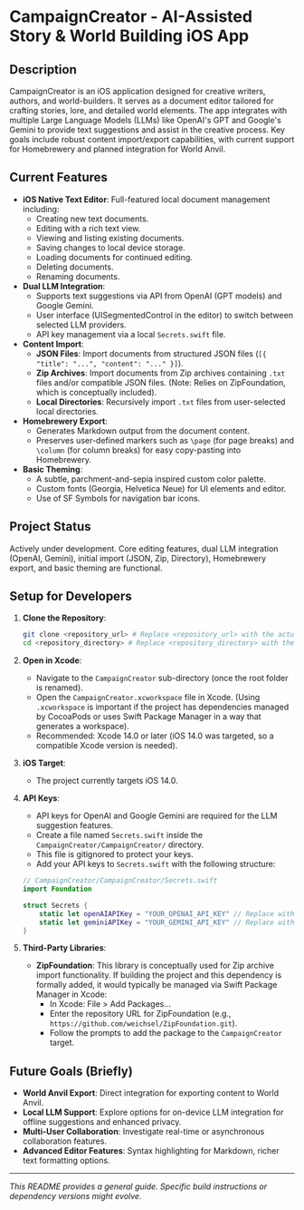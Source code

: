 # CampaignCreator - AI-Assisted Story & World Building iOS App

## Description

CampaignCreator is an iOS application designed for creative writers, authors, and world-builders. It serves as a document editor tailored for crafting stories, lore, and detailed world elements. The app integrates with multiple Large Language Models (LLMs) like OpenAI's GPT and Google's Gemini to provide text suggestions and assist in the creative process. Key goals include robust content import/export capabilities, with current support for Homebrewery and planned integration for World Anvil.

## Current Features

*   **iOS Native Text Editor**: Full-featured local document management including:
    *   Creating new text documents.
    *   Editing with a rich text view.
    *   Viewing and listing existing documents.
    *   Saving changes to local device storage.
    *   Loading documents for continued editing.
    *   Deleting documents.
    *   Renaming documents.
*   **Dual LLM Integration**:
    *   Supports text suggestions via API from OpenAI (GPT models) and Google Gemini.
    *   User interface (UISegmentedControl in the editor) to switch between selected LLM providers.
    *   API key management via a local `Secrets.swift` file.
*   **Content Import**:
    *   **JSON Files**: Import documents from structured JSON files (`[{ "title": "...", "content": "..." }]`).
    *   **Zip Archives**: Import documents from Zip archives containing `.txt` files and/or compatible JSON files. (Note: Relies on ZipFoundation, which is conceptually included).
    *   **Local Directories**: Recursively import `.txt` files from user-selected local directories.
*   **Homebrewery Export**:
    *   Generates Markdown output from the document content.
    *   Preserves user-defined markers such as `\page` (for page breaks) and `\column` (for column breaks) for easy copy-pasting into Homebrewery.
*   **Basic Theming**:
    *   A subtle, parchment-and-sepia inspired custom color palette.
    *   Custom fonts (Georgia, Helvetica Neue) for UI elements and editor.
    *   Use of SF Symbols for navigation bar icons.

## Project Status

Actively under development. Core editing features, dual LLM integration (OpenAI, Gemini), initial import (JSON, Zip, Directory), Homebrewery export, and basic theming are functional.

## Setup for Developers

1.  **Clone the Repository**:
    ```bash
    git clone <repository_url> # Replace <repository_url> with the actual URL
    cd <repository_directory> # Replace <repository_directory> with the cloned folder name
    ```
2.  **Open in Xcode**:
    *   Navigate to the `CampaignCreator` sub-directory (once the root folder is renamed).
    *   Open the `CampaignCreator.xcworkspace` file in Xcode. (Using `.xcworkspace` is important if the project has dependencies managed by CocoaPods or uses Swift Package Manager in a way that generates a workspace).
    *   Recommended: Xcode 14.0 or later (iOS 14.0 was targeted, so a compatible Xcode version is needed).
3.  **iOS Target**:
    *   The project currently targets iOS 14.0.
4.  **API Keys**:
    *   API keys for OpenAI and Google Gemini are required for the LLM suggestion features.
    *   Create a file named `Secrets.swift` inside the `CampaignCreator/CampaignCreator/` directory.
    *   This file is gitignored to protect your keys.
    *   Add your API keys to `Secrets.swift` with the following structure:

    ```swift
    // CampaignCreator/CampaignCreator/Secrets.swift
    import Foundation

    struct Secrets {
        static let openAIAPIKey = "YOUR_OPENAI_API_KEY" // Replace with your actual OpenAI key
        static let geminiAPIKey = "YOUR_GEMINI_API_KEY" // Replace with your actual Gemini key
    }
    ```
5.  **Third-Party Libraries**:
    *   **ZipFoundation**: This library is conceptually used for Zip archive import functionality. If building the project and this dependency is formally added, it would typically be managed via Swift Package Manager in Xcode:
        *   In Xcode: File > Add Packages...
        *   Enter the repository URL for ZipFoundation (e.g., `https://github.com/weichsel/ZipFoundation.git`).
        *   Follow the prompts to add the package to the `CampaignCreator` target.

## Future Goals (Briefly)

*   **World Anvil Export**: Direct integration for exporting content to World Anvil.
*   **Local LLM Support**: Explore options for on-device LLM integration for offline suggestions and enhanced privacy.
*   **Multi-User Collaboration**: Investigate real-time or asynchronous collaboration features.
*   **Advanced Editor Features**: Syntax highlighting for Markdown, richer text formatting options.

---

*This README provides a general guide. Specific build instructions or dependency versions might evolve.*
